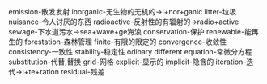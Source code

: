 emission-散发发射
inorganic-无生物的无机的->i+nor+ganic
litter-垃圾
nuisance-令人讨厌的东西
radioactive-反射性的有辐射的->radio+active
sewage-下水道污水->sea+wave+ge海浪
conservation-保护
renewable-能再生的
forestation-森林管理
finite-有限的限定的
convergence-收敛性
consistency-一致性
stability-稳定性
odinary different equation-常微分方程
substitution-代替,替换
grid-网格
explicit-显示的
implicit-隐含的
iteration-迭代->i+te+ration
residual-残差
